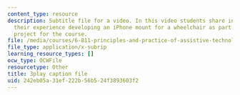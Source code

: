 ```yaml
---
content_type: resource
description: Subtitle file for a video. In this video students share insights about
  their experience developing an iPhone mount for a wheelchair as part of the team
  project for the course.
file: /media/courses/6-811-principles-and-practice-of-assistive-technology-fall-2014/242eb05a31ef222b56b524f3893603f2_kJEwyrLHZoQ.srt
file_type: application/x-subrip
learning_resource_types: []
ocw_type: OCWFile
resourcetype: Other
title: 3play caption file
uid: 242eb05a-31ef-222b-56b5-24f3893603f2
---
```

